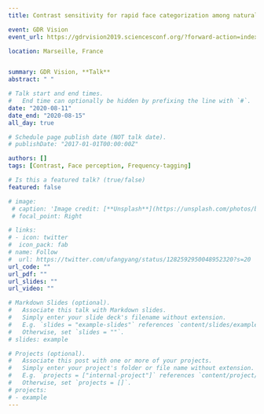 ```yaml
---
title: Contrast sensitivity for rapid face categorization among natural images

event: GDR Vision
event_url: https://gdrvision2019.sciencesconf.org/?forward-action=index&forward-controller=index&lang=en

location: Marseille, France


summary: GDR Vision, **Talk**
abstract: " "

# Talk start and end times.
#   End time can optionally be hidden by prefixing the line with `#`.
date: "2020-08-11"
date_end: "2020-08-15"
all_day: true

# Schedule page publish date (NOT talk date).
# publishDate: "2017-01-01T00:00:00Z"

authors: []
tags: [Contrast, Face perception, Frequency-tagging]

# Is this a featured talk? (true/false)
featured: false

# image:
 # caption: 'Image credit: [**Unsplash**](https://unsplash.com/photos/bzdhc5b3Bxs)'
 # focal_point: Right

# links:
# - icon: twitter
#  icon_pack: fab
# name: Follow
#  url: https://twitter.com/ufangyang/status/1282592950048952320?s=20
url_code: ""
url_pdf: ""
url_slides: ""
url_video: ""

# Markdown Slides (optional).
#   Associate this talk with Markdown slides.
#   Simply enter your slide deck's filename without extension.
#   E.g. `slides = "example-slides"` references `content/slides/example-slides.md`.
#   Otherwise, set `slides = ""`.
# slides: example

# Projects (optional).
#   Associate this post with one or more of your projects.
#   Simply enter your project's folder or file name without extension.
#   E.g. `projects = ["internal-project"]` references `content/project/deep-learning/index.md`.
#   Otherwise, set `projects = []`.
# projects:
# - example
---
```



